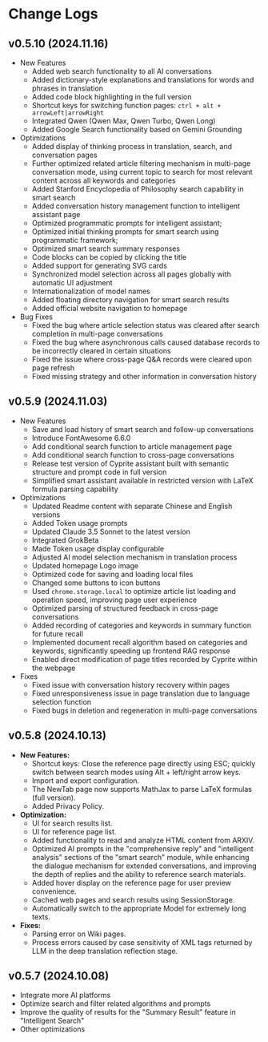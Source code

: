 # Change Logs

## v0.5.10 (2024.11.16)

- New Features
  + Added web search functionality to all AI conversations
  + Added dictionary-style explanations and translations for words and phrases in translation
  + Added code block highlighting in the full version
  + Shortcut keys for switching function pages: `ctrl + alt + arrowLeft|arrowRight`
  + Integrated Qwen (Qwen Max, Qwen Turbo, Qwen Long)
  + Added Google Search functionality based on Gemini Grounding
- Optimizations
  + Added display of thinking process in translation, search, and conversation pages
  + Further optimized related article filtering mechanism in multi-page conversation mode, using current topic to search for most relevant content across all keywords and categories
  + Added Stanford Encyclopedia of Philosophy search capability in smart search
  + Added conversation history management function to intelligent assistant page
  + Optimized programmatic prompts for intelligent assistant;
  + Optimized initial thinking prompts for smart search using programmatic framework;
  + Optimized smart search summary responses
  + Code blocks can be copied by clicking the title
  + Added support for generating SVG cards
  + Synchronized model selection across all pages globally with automatic UI adjustment
  + Internationalization of model names
  + Added floating directory navigation for smart search results
  + Added official website navigation to homepage
- Bug Fixes
  + Fixed the bug where article selection status was cleared after search completion in multi-page conversations
  + Fixed the bug where asynchronous calls caused database records to be incorrectly cleared in certain situations
  + Fixed the issue where cross-page Q&A records were cleared upon page refresh
  + Fixed missing strategy and other information in conversation history

## v0.5.9 (2024.11.03)

- New Features
  + Save and load history of smart search and follow-up conversations
  + Introduce FontAwesome 6.6.0
  + Add conditional search function to article management page
  + Add conditional search function to cross-page conversations
  + Release test version of Cyprite assistant built with semantic structure and prompt code in full version
  + Simplified smart assistant available in restricted version with LaTeX formula parsing capability
- Optimizations
  + Updated Readme content with separate Chinese and English versions
  + Added Token usage prompts
  + Updated Claude 3.5 Sonnet to the latest version
  + Integrated GrokBeta
  + Made Token usage display configurable
  + Adjusted AI model selection mechanism in translation process
  + Updated homepage Logo image
  + Optimized code for saving and loading local files
  + Changed some buttons to icon buttons
  + Used `chrome.storage.local` to optimize article list loading and operation speed, improving page user experience
  + Optimized parsing of structured feedback in cross-page conversations
  + Added recording of categories and keywords in summary function for future recall
  + Implemented document recall algorithm based on categories and keywords, significantly speeding up frontend RAG response
  + Enabled direct modification of page titles recorded by Cyprite within the webpage
- Fixes
  + Fixed issue with conversation history recovery within pages
  + Fixed unresponsiveness issue in page translation due to language selection function
  + Fixed bugs in deletion and regeneration in multi-page conversations

## v0.5.8 (2024.10.13)

- **New Features:**
  - Shortcut keys: Close the reference page directly using ESC; quickly switch between search modes using Alt + left/right arrow keys.
  - Import and export configuration.
  - The NewTab page now supports MathJax to parse LaTeX formulas (full version).
  - Added Privacy Policy.
- **Optimization:**
  - UI for search results list.
  - UI for reference page list.
  - Added functionality to read and analyze HTML content from ARXIV.
  - Optimized AI prompts in the "comprehensive reply" and "intelligent analysis" sections of the "smart search" module, while enhancing the dialogue mechanism for extended conversations, and improving the depth of replies and the ability to reference search materials.
  - Added hover display on the reference page for user preview convenience.
  - Cached web pages and search results using SessionStorage.
  - Automatically switch to the appropriate Model for extremely long texts.
- **Fixes:**
  - Parsing error on Wiki pages.
  - Process errors caused by case sensitivity of XML tags returned by LLM in the deep translation reflection stage.

## v0.5.7 (2024.10.08)

- Integrate more AI platforms
- Optimize search and filter related algorithms and prompts
- Improve the quality of results for the "Summary Result" feature in "Intelligent Search"
- Other optimizations